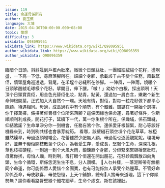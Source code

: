 ```yaml
---
issue: 119
title: 命運毋係所有
author: 劉玉蕉
language: 大埔
date: 2015-04-30T00:00:00.000+08:00
topic: 懷想
difficulty: 3
wikidata: Q98095951
wikidata_link: https://www.wikidata.org/wiki/Q98095951
author_wikidata_link: https://www.wikidata.org/wiki/Q98096359
author_wikidata: Q98096359
---
```

臨暗个日頭，斜斜晟到戶檻內肚來，微微个日頭絲肚，一團細細絨絨个花籽，盪啊盪，一下高一下低，尋厥落腳所在。細細个身胚，承載該千古不變个任務，風載緊佢，牆頭屋角巡透透，背尾，在禾埕个必縫所在停腳。
一陣風，一陣雨，燒暖个日頭挲醒絨毛球樣个花籽。擘開目，伸下腰，「啵！」幼幼个白根，探出頭咧！天頂个日頭寶貴佢，用金色光替佢化妝，點青，點黃，還過加一屑白含，嫩嫩个新生命伸根開葉，正式加入大自然个一環。天地有情，對佢，對每一粒花籽做下都平心照顧，待遇相同。毋過，成長過程中有个順勢，有个艱難，關鍵在一開始个選擇，你千擇萬擇，係擇著仰脣樣个位所來落腳？這係因緣也係命運，尋著好條件，你斯順順利利成長，開花打子，延續下一代，萬一你生根个所在，係燥埔，係石頭縫，仰結煞諾？生命單淨分你一到機會，任務吂煞个你，還係愛牙根齧緊，耐心等該好機緣來到，時到咧共樣也會暴芽綻筍。
看哪，該壁縫石頭空項个花花草草，枝椏雖然燥旱，毋過逐頭竳竳企，花蕾雖然少肥無人顧，毋過佢乜逐蕊靚妮妮。環境毋好，並無干礙佢開枝散葉个決心，為著愛生存，愛成長，堅韌个生命，深深扎根，莖也枝枝硬程，一到過一到个大風大雨，鍛鍊厥个身胚，分佢緊來緊砸磳緊壯旺，毋驚你挷，毋怕人躪，時到咧，毋打眼个佢還在開出靚花，花籽跈風飄散四向角頭，生命个循環，斯係恁泥生生不息，分人讚嘆。
𫣆人乜共樣，一落泥斯帶有無相同个命運，你可能係眾人愛惜个金團寶，也有可能係無人承受个路邊草。不管好命抑係歪命，毋使歡喜，毋使怨怪，上天个鋪排，總有𫣆人揣毋來道理。這下个你順勢無？請你看看路脣壁縫个細花細草，生命个虛玄，斯在該裡肚。
